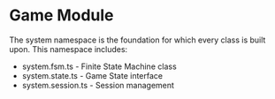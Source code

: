 Game Module
====================
The system namespace is the foundation for which every class is built upon. This namespace includes:
<ul>
	<li>system.fsm.ts - Finite State Machine class</li>
	<li>system.state.ts - Game State interface</li>
	<li>system.session.ts - Session management</li>
</ul>

